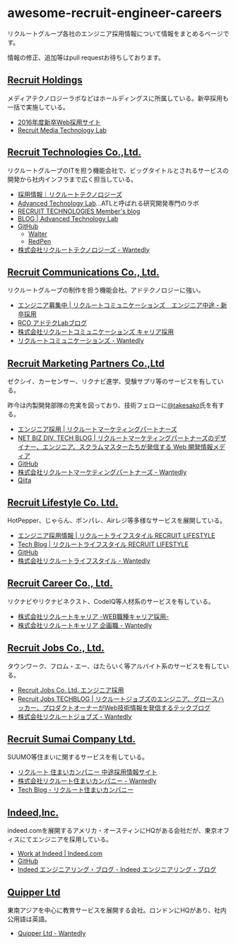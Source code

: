 # awesome-recruit-engineer-careers

リクルートグループ各社のエンジニア採用情報について情報をまとめるページです。

情報の修正、追加等はpull requestお待ちしております。

## [Recruit Holdings](http://www.recruit.jp)

メディアテクノロジーラボなどはホールディングスに所属している。新卒採用も一括で実施している。

- [2016年度新卒Web採用サイト](http://recruit-jinji.jp/)
- [Recruit Media Technology Lab](http://mtl.recruit.co.jp/)

## [Recruit Technologies Co.,Ltd.](http://recruit-tech.co.jp/)

リクルートグループのITを担う機能会社で、ビッグタイトルとされるサービスの開発から社内インフラまで広く担当している。

- [採用情報｜リクルートテクノロジーズ](http://recruit-tech.co.jp/recruitment/)
- [Advanced Technology Lab](http://atl.recruit-tech.co.jp/)…ATLと呼ばれる研究開発専門のラボ
- [RECRUIT TECHNOLOGIES Member's blog](http://blog.recruit-tech.co.jp/)
- [BLOG | Advanced Technology Lab](http://atl.recruit-tech.co.jp/blog/)
- [GitHub](https://github.com/recruit-tech)
  - [Walter](https://github.com/walter-cd)
  - [RedPen](http://redpen.cc/)
- [株式会社リクルートテクノロジーズ - Wantedly](https://www.wantedly.com/companies/r-tech?ql=gaJpZM4AEI4X)
 
## [Recruit Communications Co., Ltd.](http://www.rco.recruit.co.jp/)

リクルートグループの制作を担う機能会社。アドテクノロジーに強い。

- [エンジニア募集中 | リクルートコミュニケーションズ　エンジニア中途・新卒採用](https://www.rco.recruit.co.jp/career/engineer/)
- [RCO アドテクLabブログ](http://www.rco.recruit.co.jp/blog/)
- [株式会社リクルートコミュニケーションズ キャリア採用](https://www.facebook.com/rco.career)
- [リクルートコミュニケーションズ - Wantedly](https://www.wantedly.com/companies/rco)

## [Recruit Marketing Partners Co.,Ltd](http://www.recruit-mp.co.jp/)

ゼクシイ、カーセンサー、リクナビ進学、受験サプリ等のサービスを有している。

昨今は内製開発部隊の充実を図っており、技術フェローに[@takesako](https://twitter.com/takesako)氏を有する。

- [エンジニア採用 | リクルートマーケティングパートナーズ](http://www.recruit-mp.co.jp/career_engineer/)
- [NET BIZ DIV. TECH BLOG | リクルートマーケティングパートナーズのデザイナー、エンジニア、スクラムマスターたちが発信する Web 開発情報メディア](http://tech.recruit-mp.co.jp/)
- [GitHub](https://github.com/recruit-mp)
- [株式会社リクルートマーケティングパートナーズ - Wantedly](https://www.wantedly.com/companies/recruit-mp)
- [Qiita](https://qiita.com/organizations/recruitmp)

## [Recruit Lifestyle Co. Ltd.](http://www.recruit-lifestyle.co.jp/)

HotPepper、じゃらん、ポンパレ、Airレジ等多様なサービスを展開している。

- [エンジニア採用情報 | リクルートライフスタイル RECRUIT LIFESTYLE](http://engineer.recruit-lifestyle.co.jp/recruiting/)
- [Tech Blog | リクルートライフスタイル RECRUIT LIFESTYLE](http://engineer.recruit-lifestyle.co.jp/techblog/)
- [GitHub](https://github.com/recruit-lifestyle)
- [株式会社リクルートライフスタイル - Wantedly](https://www.wantedly.com/companies/recruitlifestyle)

## [Recruit Career Co., Ltd.](http://www.recruitcareer.co.jp/)

リクナビやリクナビネクスト、CodeIQ等人材系のサービスを有している。

- [株式会社リクルートキャリア -WEB職種キャリア採用-](http://www.recruitcareer.co.jp/recruit/special/info/webcareer.html)
- [株式会社リクルートキャリア 企画職 - Wantedly](https://www.wantedly.com/companies/recruitcareerit?ql=gaJpZM4AEI4M)

## [Recruit Jobs Co., Ltd.](http://www.recruitjobs.co.jp/index.html)

タウンワーク、フロム・エー、はたらいく等アルバイト系のサービスを有している。

- [Recruit Jobs Co.,Ltd. エンジニア採用](http://www.recruitjobs-saiyou.jp/engineer/index.html)
- [Recruit Jobs TECHBLOG | リクルートジョブズのエンジニア、グロースハッカー、プロダクトオーナーがWeb技術情報を発信するテックブログ](http://techblog.recruitjobs.net/)
- [株式会社リクルートジョブズ - Wantedly](https://www.wantedly.com/companies/www-recruitjobs-co)

## [Recruit Sumai Company Ltd.](http://www.recruit-sumai.co.jp/)

SUUMO等住まいに関するサービスを有している。

- [リクルート 住まいカンパニー 中途採用情報サイト](http://www.recruit-sumai.co.jp/chuuto/)
- [株式会社リクルート住まいカンパニー - Wantedly](https://www.wantedly.com/companies/recruit-sumai?ql=gaJpZM4AEI4N)
- [Tech Blog - リクルート住まいカンパニー](https://tech.recruit-sumai.co.jp/)

## [Indeed,Inc.](http://jp.indeed.com/about)

indeed.comを展開するアメリカ・オースティンにHQがある会社だが、東京オフィスにてエンジニアを採用している。

- [Work at Indeed | Indeed.com](http://www.indeed.jobs/)
- [GitHub](https://github.com/indeedeng)
- [Indeed エンジニアリング・ブログ - Indeed エンジニアリング・ブログ](http://jp.engineering.indeedblog.com/blog/)

## [Quipper Ltd](https://www.quipper.com/ja)

東南アジアを中心に教育サービスを展開する会社。ロンドンにHQがあり、社内公用語は英語。

- [Quipper Ltd - Wantedly](https://www.wantedly.com/companies/quipper)
